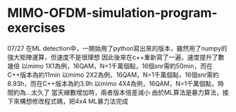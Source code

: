 # MIMO-OFDM-simulation-program-exercises

07/27
在ML detection中，一開始用了python寫出來的版本，雖然用了numpy的強大矩陣運算，但速度不是很理想
因此後來在c++重新寫了一遍，速度提升了數幾倍
以mimo 1X1為例，16QAM，N=1千萬個點，16個snr需約50min，而在C++版本為約11min
以mimo 2X2為例，16QAM，N=1千萬個點，16個snr需約8.93h，而在C++版本為約3.9h
以mimo 4X4為例，16QAM，N=1千萬個點，時間約為...太久了
當天線數增加時，兩者版本倍差減小
由於ML算法是暴力算法，接下來構想修改程式碼，把4x4 ML暴力法完成

